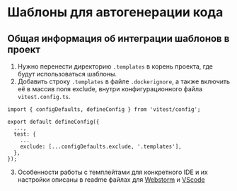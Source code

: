 # Шаблоны для автогенерации кода

## Общая информация об интеграции шаблонов в проект

1. Нужно перенести директорию ``.templates`` в корень проекта, где будут использоваться шаблоны.
2. Добавить строку ``.templates`` в файле ``.dockerignore``, а также включить её в массив поля exclude, 
внутри конфигурационного файла ``vitest.config.ts``. 

```
import { configDefaults, defineConfig } from 'vitest/config';

export default defineConfig({
  ...,
  test: {
    ...
    exclude: [...configDefaults.exclude, '.templates'],
  },
});
```

3. Особенности работы с темплейтами для конкретного IDE и их настройки описаны в readme файлах для [Webstorm](./webstorm/README.md) и [VScode](./vscode/README.md)
